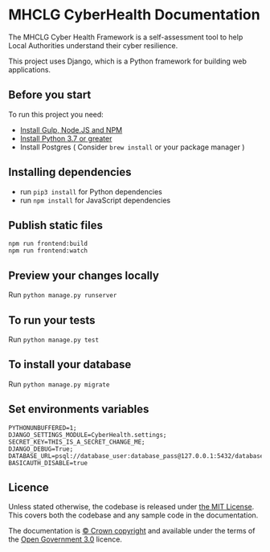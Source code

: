 # MHCLG CyberHealth Documentation

The MHCLG Cyber Health Framework is a self-assessment tool to help Local Authorities understand their cyber resilience. 

This project uses Django, which is a Python framework for building web applications. 

## Before you start

To run this project you need:

- [Install Gulp, Node.JS and NPM](https://nodejs.org/en/)
- [Install Python 3.7 or greater]()
- Install Postgres ( Consider `brew install` or your package manager )

## Installing dependencies

- run `pip3 install` for Python dependencies
- run `npm install` for JavaScript dependencies

## Publish static files
```
npm run frontend:build
npm run frontend:watch
```
## Preview your changes locally

Run `python manage.py runserver` 

## To run your tests

Run `python manage.py test` 

## To install your database

Run `python manage.py migrate` 

## Set environments variables
```
PYTHONUNBUFFERED=1;
DJANGO_SETTINGS_MODULE=CyberHealth.settings;
SECRET_KEY=THIS_IS_A_SECRET_CHANGE_ME;
DJANGO_DEBUG=True;
DATABASE_URL=psql://database_user:database_pass@127.0.0.1:5432/database_name;
BASICAUTH_DISABLE=true
```

## Licence

Unless stated otherwise, the codebase is released under [the MIT License][mit].
This covers both the codebase and any sample code in the documentation.

The documentation is [© Crown copyright][copyright] and available under the terms of the [Open Government 3.0][ogl] licence.

[mit]: LICENCE
[copyright]: http://www.nationalarchives.gov.uk/information-management/re-using-public-sector-information/uk-government-licensing-framework/crown-copyright/
[ogl]: http://www.nationalarchives.gov.uk/doc/open-government-licence/version/3/
[mmt]: https://middlemanapp.com/advanced/project_templates/
[tdt-docs]: https://tdt-documentation.london.cloudapps.digital
[config]: https://tdt-documentation.london.cloudapps.digital/configuration-options.html#configuration-options
[frontmatter]: https://tdt-documentation.london.cloudapps.digital/frontmatter.html#frontmatter
[multipage]: https://tdt-documentation.london.cloudapps.digital/multipage.html#build-a-multipage-site
[example-content]: https://tdt-documentation.london.cloudapps.digital/content.html#content-examples
[partials]: https://tdt-documentation.london.cloudapps.digital/single_page.html#add-partial-lines
[install-ruby]: https://tdt-documentation.london.cloudapps.digital/install_macs.html#install-ruby
[install-middleman]: https://tdt-documentation.london.cloudapps.digital/install_macs.html#install-middleman
[gem]: https://github.com/alphagov/tech-docs-gem
[template]: https://github.com/alphagov/tech-docs-template